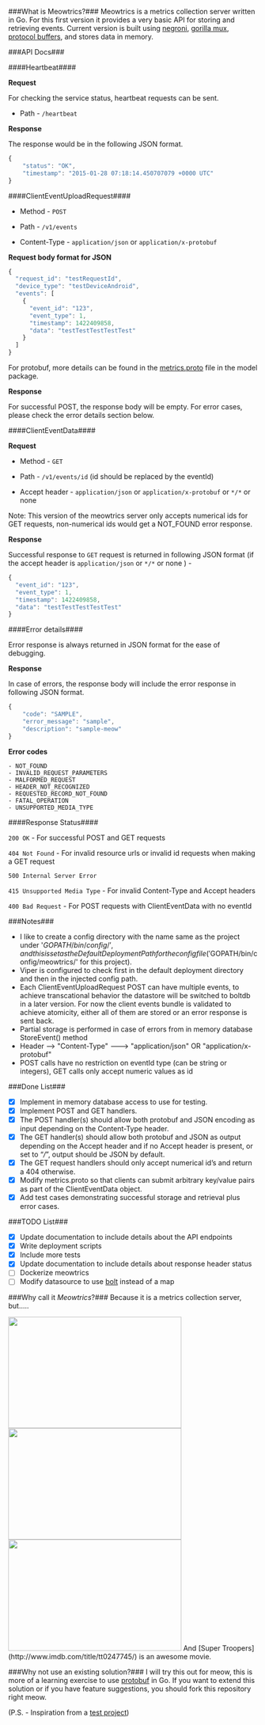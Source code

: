 ###What is Meowtrics?###
Meowtrics is a metrics collection server written in Go. For this first version it provides a very basic API for storing and retrieving events. Current version is built using [negroni](https://github.com/codegangsta/negroni), [gorilla mux](http://www.gorillatoolkit.org/pkg/mux), [protocol buffers](https://developers.google.com/protocol-buffers/), and stores data in memory.

###API Docs###

####Heartbeat####

**Request**

For checking the service status, heartbeat requests can be sent.

- Path - `/heartbeat`

**Response**

The response would be in the following JSON format.

```javascript
{
    "status": "OK",
    "timestamp": "2015-01-28 07:18:14.450707079 +0000 UTC"
}
```

####ClientEventUploadRequest####

- Method - `POST`

- Path - `/v1/events` 

- Content-Type - `application/json` or `application/x-protobuf`

**Request body format for JSON**

```javascript
{
  "request_id": "testRequestId",
  "device_type": "testDeviceAndroid",
  "events": [
    {
      "event_id": "123",
      "event_type": 1,
      "timestamp": 1422409858,
      "data": "testTestTestTestTest"
    }
  ]
}
```
For protobuf, more details can be found in the [metrics.proto](https://github.com/thezelus/meowtrics/blob/master/model/metrics.proto) file in the model package.


**Response**

For successful POST, the response body will be empty. For error cases, please check the error details section below.


####ClientEventData####

**Request**

- Method - `GET`

- Path - `/v1/events/id` (id should be replaced by the eventId)

- Accept header - `application/json` or `application/x-protobuf` or `*/*` or none

Note: This version of the meowtrics server only accepts numerical ids for GET requests, non-numerical ids would get a NOT_FOUND error response.

**Response**

Successful response to `GET` request is returned in following JSON format (if the accept header is `application/json` or `*/*` or none ) -

```javascript
{
  "event_id": "123",
  "event_type": 1,
  "timestamp": 1422409858,
  "data": "testTestTestTestTest"
}
```

####Error details####

Error response is always returned in JSON format for the ease of debugging.

**Response**

In case of errors, the response body will include the error response in following JSON format.

```javascript
{
    "code": "SAMPLE",
    "error_message": "sample",
    "description": "sample-meow"
}
```

**Error codes**

```
- NOT_FOUND
- INVALID_REQUEST_PARAMETERS
- MALFORMED_REQUEST
- HEADER_NOT_RECOGNIZED
- REQUESTED_RECORD_NOT_FOUND
- FATAL_OPERATION
- UNSUPPORTED_MEDIA_TYPE
```

####Response Status####

`200 OK` - For successful POST and GET requests

`404 Not Found` - For invalid resource urls or invalid id requests when making a GET request

`500 Internal Server Error`

`415 Unsupported Media Type` - For invalid Content-Type and Accept headers

`400 Bad Request` - For POST requests with ClientEventData with no eventId


###Notes###
- I like to create a config directory with the name same as the project under '$GOPATH/bin/config/', and this is set as the DefaultDeploymentPath for the config file ('$GOPATH/bin/config/meowtrics/' for this project).
- Viper is configured to check first in the default deployment directory and then in the injected config path.
- Each ClientEventUploadRequest POST can have multiple events, to achieve transcational behavior the datastore will be switched to boltdb in a later version. For now the client events bundle is validated to achieve atomicity, either all of them are stored or an error response is sent back. 
- Partial storage is performed in case of errors from in memory database StoreEvent() method
- Header -->  "Content-Type" ---> "application/json" OR "application/x-protobuf"
- POST calls have no restriction on eventId type (can be string or integers), GET calls only accept numeric values as id

###Done List###
- [X] Implement in memory database access to use for testing. 
- [X] Implement POST and GET handlers. 
- [X] The POST handler(s) should allow both protobuf and JSON encoding as input depending on the Content-Type header. 
- [X] The GET handler(s) should allow both protobuf and JSON as output depending on the Accept header and if no Accept 	header is present, or set to “*/*”, output should be JSON by default. 
- [X] The GET request handlers should only accept numerical id’s and return a 404 otherwise. 
- [X] Modify metrics.proto so that clients can submit arbitrary key/value pairs as part of the ClientEventData object. 
- [X] Add test cases demonstrating successful storage and retrieval plus error cases. 

###TODO List###
- [X] Update documentation to include details about the API endpoints
- [X] Write deployment scripts
- [X] Include more tests
- [X] Update documentation to include details about response header status
- [ ] Dockerize meowtrics
- [ ] Modify datasource to use [bolt](https://github.com/boltdb/bolt) instead of a map

###Why call it *Meowtrics*?###
Because it is a metrics collection server, but.....

<img src="https://38.media.tumblr.com/21ff9c82d8c0a686a03e6aa12683ddc2/tumblr_mvj9n2YhH11r4sj1co2_500.gif" width="350px" height="225px">

<img src="http://31.media.tumblr.com/902475db2312e77265b1e527261ee0f1/tumblr_mig9ppVJfQ1qjjnt0o1_500.gif" width="350px" height="225px"> 

<img src="http://24.media.tumblr.com/tumblr_m9k621fdMK1ry5v76o7_500.gif" width="350px" height="225px" >   
And [Super Troopers](http://www.imdb.com/title/tt0247745/) is an awesome movie.

###Why not use an existing solution?###
I will try this out for meow, this is more of a learning exercise to use [protobuf](https://github.com/golang/protobuf) in Go. If you want to extend this solution or if you have feature suggestions, you should fork this repository right meow.


(P.S. - Inspiration from a  [test project](https://github.com/kikinteractive/server-metrics-test)) 
